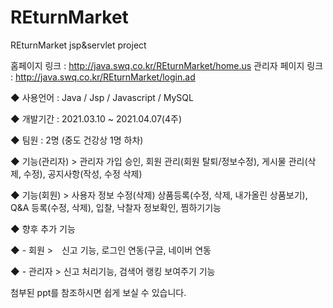# REturnMarket
REturnMarket jsp&amp;servlet project

홈페이지 링크 : http://java.swq.co.kr/REturnMarket/home.us
관리자 페이지 링크 : http://java.swq.co.kr/REturnMarket/login.ad

◆ 사용언어 : Java / Jsp / Javascript / MySQL

◆ 개발기간 : 2021.03.10 ~ 2021.04.07(4주)

◆ 팀원 : 2명 (중도 건강상 1명 하차)

◆ 기능(관리자) > 관리자 가입 승인, 회원 관리(회원 탈퇴/정보수정), 게시물 관리(삭제, 수정), 공지사항(작성, 수정 삭제)

◆ 기능(회원) > 사용자 정보 수정(삭제) 상품등록(수정, 삭제, 내가올린 상품보기), Q&A 등록(수정, 삭제), 입찰, 낙찰자 정보확인, 찜하기기능

◆ 향후 추가 기능 

◆ - 회원 >　신고 기능, 로그인 연동(구글, 네이버 연동

◆ - 관리자 > 신고 처리기능, 검색어 랭킹 보여주기 기능


첨부된 ppt를 참조하시면 쉽게 보실 수 있습니다.
